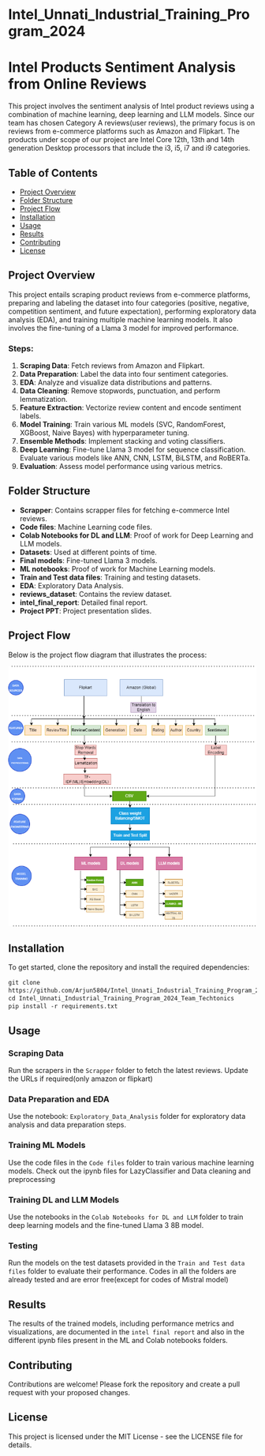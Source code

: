 # Intel_Unnati_Industrial_Training_Program_2024
<h1>Intel Products Sentiment Analysis from Online Reviews</h1>

<p>This project involves the sentiment analysis of Intel product reviews using a combination of machine learning, deep learning and LLM models. Since our team has chosen Category A reviews(user reviews), the primary focus is on reviews from e-commerce platforms such as Amazon and Flipkart. The products under scope of our project are Intel Core 12th, 13th and 14th generation Desktop processors that include the i3, i5, i7 and i9 categories.</p>

<h2>Table of Contents</h2>
<ul>
  <li><a href="#project-overview">Project Overview</a></li>
  <li><a href="#folder-structure">Folder Structure</a></li>
  <li><a href="#project-flow">Project Flow</a></li>
  <li><a href="#installation">Installation</a></li>
  <li><a href="#usage">Usage</a></li>
  <li><a href="#results">Results</a></li>
  <li><a href="#contributing">Contributing</a></li>
  <li><a href="#license">License</a></li>
</ul>

<h2 id="project-overview">Project Overview</h2>
<p>This project entails scraping product reviews from e-commerce platforms, preparing and labeling the dataset into four categories (positive, negative, competition sentiment, and future expectation), performing exploratory data analysis (EDA), and training multiple machine learning models. It also involves the fine-tuning of a Llama 3 model for improved performance.</p>

<h3>Steps:</h3>
<ol>
  <li><strong>Scraping Data</strong>: Fetch reviews from Amazon and Flipkart.</li>
  <li><strong>Data Preparation</strong>: Label the data into four sentiment categories.</li>
  <li><strong>EDA</strong>: Analyze and visualize data distributions and patterns.</li>
  <li><strong>Data Cleaning</strong>: Remove stopwords, punctuation, and perform lemmatization.</li>
  <li><strong>Feature Extraction</strong>: Vectorize review content and encode sentiment labels.</li>
  <li><strong>Model Training</strong>: Train various ML models (SVC, RandomForest, XGBoost, Naive Bayes) with hyperparameter tuning.</li>
  <li><strong>Ensemble Methods</strong>: Implement stacking and voting classifiers.</li>
  <li><strong>Deep Learning</strong>: Fine-tune Llama 3 model for sequence classification. Evaluate various models like ANN, CNN, LSTM, BiLSTM, and RoBERTa.</li>
  <li><strong>Evaluation</strong>: Assess model performance using various metrics.</li>
</ol>

<h2 id="folder-structure">Folder Structure</h2>
<ul>
  <li><strong>Scrapper</strong>: Contains scrapper files for fetching e-commerce Intel reviews.</li>
  <li><strong>Code files</strong>: Machine Learning code files.</li>
  <li><strong>Colab Notebooks for DL and LLM</strong>: Proof of work for Deep Learning and LLM models.</li>
  <li><strong>Datasets</strong>: Used at different points of time.</li>
  <li><strong>Final models</strong>: Fine-tuned Llama 3 models.</li>
  <li><strong>ML notebooks</strong>: Proof of work for Machine Learning models.</li>
  <li><strong>Train and Test data files</strong>: Training and testing datasets.</li>
  <li><strong>EDA</strong>: Exploratory Data Analysis.</li>
  <li><strong>reviews_dataset</strong>: Contains the review dataset.</li>
  <li><strong>intel_final_report</strong>: Detailed final report.</li>
  <li><strong>Project PPT</strong>: Project presentation slides.</li>
</ul>

<h2 id="project-flow">Project Flow</h2>
<p>Below is the project flow diagram that illustrates the process:</p>
<img src="Project flow.png" alt="Project Flow Diagram" />

<h2 id="installation">Installation</h2>
<p>To get started, clone the repository and install the required dependencies:</p>
<pre><code>git clone https://github.com/Arjun5804/Intel_Unnati_Industrial_Training_Program_2024_Team_Techtonics.git
cd Intel_Unnati_Industrial_Training_Program_2024_Team_Techtonics
pip install -r requirements.txt</code></pre>

<h2 id="usage">Usage</h2>

<h3>Scraping Data</h3>
<p>Run the scrapers in the <code>Scrapper</code> folder to fetch the latest reviews. Update the URLs if required(only amazon or flipkart)</p>

<h3>Data Preparation and EDA</h3>
<p>Use the notebook: <code>Exploratory_Data_Analysis</code> folder for exploratory data analysis and data preparation steps.</p>

<h3>Training ML Models</h3>
<p>Use the code files in the <code>Code files</code> folder to train various machine learning models. Check out the ipynb files for LazyClassifier and Data cleaning and preprocessing</p>

<h3>Training DL  and LLM Models</h3>
<p>Use the notebooks in the <code>Colab Notebooks for DL and LLM</code> folder to train deep learning models and the fine-tuned Llama 3 8B model.</p>

<h3>Testing</h3>
<p>Run the models on the test datasets provided in the <code>Train and Test data files</code> folder to evaluate their performance. Codes in all the folders are already tested and are error free(except for codes of Mistral model)</p>

<h2 id="results">Results</h2>
<p>The results of the trained models, including performance metrics and visualizations, are documented in the <code>intel final report</code> and also in the different ipynb files present in the ML and Colab notebooks folders.</p>

<h2 id="contributing">Contributing</h2>
<p>Contributions are welcome! Please fork the repository and create a pull request with your proposed changes.</p>

<h2 id="license">License</h2>
<p>This project is licensed under the MIT License - see the LICENSE file for details.</p>







 
